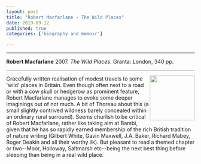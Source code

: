 ```yaml
---
layout: post
title: "Robert Macfarlane - The Wild Places"
date: 2019-09-12
published: true
categories: ['biography and memoir']

---
```



***
<b>Robert Macfarlane</b> 2007. _The Wild Places_. Granta: London, 340 pp.

***
<img align="right" width="120" src="https://coverart.oclc.org/ImageWebSvc/oclc/+-+865124177_140.jpg?SearchOrder=+-+OT,OS,TN,GO,FA" alt="">  

Gracefully written realisation of modest travels to some 'wild' places in Britain.  Even though often next to a road or with a cow skull or hedgerow as prominent feature, Robert Macfarlane manages to evoke some deeper imaginings out of not much.  A bit of Thoreau about this (a small slightly contrived wildness barely concealed within an ordinary rural surround). Seems churlish to be critical of Robert Macfarlane, rather like taking aim at Bambi, given that he has so rapidly earned membership of the rich British tradition of nature writing (Gilbert White, Gavin Maxwell, J.A. Baker, Richard Mabey, Roger Deakin and all their worthy ilk).  But pleasant to read a themed chapter or two--Moor, Holloway, Saltmarsh etc--being the next best thing before sleeping than being in a real wild place.     

